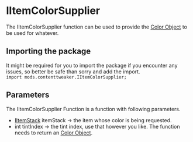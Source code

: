 # IItemColorSupplier

The IItemColorSupplier function can be used to provide the [Color Object](/Mods/ContentTweaker/Vanilla/Types/Color/Color/) to be used for whatever.

## Importing the package
It might be required for you to import the package if you encounter any issues, so better be safe than sorry and add the import.  
`import mods.contenttweaker.IItemColorSupplier;` 


## Parameters
The IItemColorSupplier Function is a function with following parameters.  


- [IItemStack](/Vanilla/Items/IItemStack/) itemStack → the item whose color is being requested.
- int tintIndex → the tint index, use that however you like.
The function needs to return an [Color Object](/Mods/ContentTweaker/Vanilla/Types/Color/Color/).